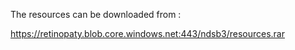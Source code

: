 The resources can be downloaded from :

https://retinopaty.blob.core.windows.net:443/ndsb3/resources.rar
